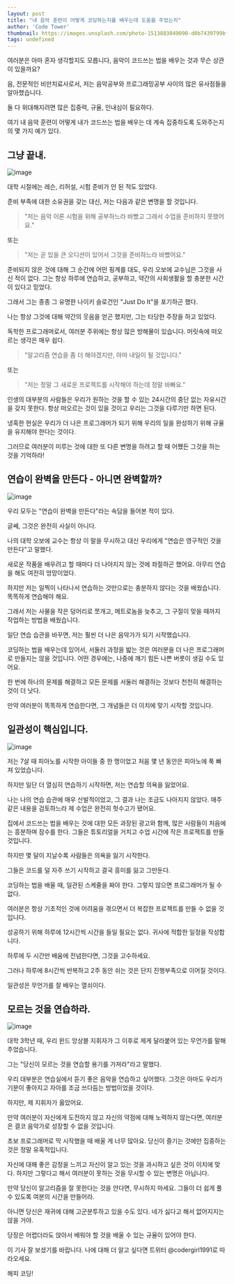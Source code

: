```yaml
---
layout: post
title: "내 음악 훈련이 어떻게 코딩하는지를 배우는데 도움을 주었는지"
author: 'Code Tower'
thumbnail: https://images.unsplash.com/photo-1513883049090-d0b7439799bf?crop=entropy&cs=tinysrgb&fit=max&fm=jpg&ixid=MXwxMTc3M3wwfDF8c2VhcmNofDN8fHBpYW5vfGVufDB8fHw&ixlib=rb-1.2.1&q=80&w=2000
tags: undefined
---
```



여러분은 아마 혼자 생각할지도 모릅니다, 음악이 코드쓰는 법을 배우는 것과 무슨 상관이 있을까요?

음, 전문적인 비만치료사로서, 저는 음악공부와 프로그래밍공부 사이의 많은 유사점들을 알아챘습니다.

둘 다 위대해지려면 많은 집중력, 규율, 인내심이 필요하다.

여기 내 음악 훈련이 어떻게 내가 코드쓰는 법을 배우는 데 계속 집중하도록 도와주는지의 몇 가지 예가 있다.

## 그냥 끝내.

![image](https://images.unsplash.com/photo-1523309375637-b3f4f2347f2d?crop=entropy&cs=tinysrgb&fit=max&fm=jpg&ixid=MXwxMTc3M3wwfDF8c2VhcmNofDN8fG5pa2V8ZW58MHx8fA&ixlib=rb-1.2.1&q=80&w=2000)

대학 시절에는 레슨, 리허설, 시험 준비가 안 된 적도 있었다.

준비 부족에 대한 소유권을 갖는 대신, 저는 다음과 같은 변명을 할 것입니다.

> "저는 음악 이론 시험을 위해 공부하느라 바빴고 그래서 수업을 준비하지 못했어요."

또는

> "저는 곧 있을 큰 오디션이 있어서 그것을 준비하느라 바빴어요."

준비되지 않은 것에 대해 그 순간에 어떤 핑계를 대도, 우리 오보에 교수님은 그것을 사신 적이 없다. 그는 항상 하루에 연습하고, 공부하고, 약간의 사회생활을 할 충분한 시간이 있다고 믿었다.

그래서 그는 종종 그 유명한 나이키 슬로건인 "Just Do It"을 포기하곤 했다.

나는 항상 그것에 대해 약간의 웃음을 얻곤 했지만, 그는 타당한 주장을 하고 있었다.

독학한 프로그래머로서, 여러분 주위에는 항상 많은 방해물이 있습니다. 머릿속에 떠오르는 생각은 매우 쉽다.

> "알고리즘 연습을 좀 더 해야겠지만, 아마 내일이 될 것입니다."

또는

> "저는 정말 그 새로운 프로젝트를 시작해야 하는데 정말 바빠요."

인생의 대부분의 사람들은 우리가 원하는 것을 할 수 있는 24시간의 중단 없는 자유시간을 갖지 못한다. 항상 떠오르는 것이 있을 것이고 우리는 그것을 다루기만 하면 된다.

냉혹한 현실은 우리가 더 나은 프로그래머가 되기 위해 우리의 일을 완성하기 위해 규율을 유지해야 한다는 것이다.

그러므로 여러분이 미루는 것에 대한 또 다른 변명을 하려고 할 때 어쨌든 그것을 하는 것을 기억하라!

## 연습이 완벽을 만든다 - 아니면 완벽할까?

![image](https://images.unsplash.com/photo-1551696785-927d4ac2d35b?crop=entropy&cs=tinysrgb&fit=max&fm=jpg&ixid=MXwxMTc3M3wwfDF8c2VhcmNofDJ8fG9yY2hlc3RyYXxlbnwwfHx8&ixlib=rb-1.2.1&q=80&w=2000)

우리 모두는 "연습이 완벽을 만든다"라는 속담을 들어본 적이 있다.

글쎄, 그것은 완전히 사실이 아니다.

나의 대학 오보에 교수는 항상 이 말을 무시하고 대신 우리에게 "연습은 영구적인 것을 만든다"고 말했다.

새로운 작품을 배우려고 할 때마다 더 나아지지 않는 것에 좌절하곤 했어요. 아무리 연습을 해도 여전히 엉망이었다.

하지만 저는 일찍이 나타나서 연습하는 것만으로는 충분하지 않다는 것을 배웠습니다. 똑똑하게 연습해야 해요.

그래서 저는 사물을 작은 덩어리로 쪼개고, 메트로놈을 늦추고, 그 구절이 맞을 때까지 작업하는 방법을 배웠습니다.

일단 연습 습관을 바꾸면, 저는 훨씬 더 나은 음악가가 되기 시작했습니다.

코딩하는 법을 배우는데 있어서, 서둘러 과정을 밟는 것은 여러분을 더 나은 프로그래머로 만들지는 않을 것입니다. 어떤 경우에는, 나중에 깨기 힘든 나쁜 버릇이 생길 수도 있어요.

한 번에 하나의 문제를 해결하고 모든 문제를 서둘러 해결하는 것보다 천천히 해결하는 것이 더 낫다.

만약 여러분이 똑똑하게 연습한다면, 그 개념들은 더 이치에 맞기 시작할 것입니다.

## 일관성이 핵심입니다.

![image](https://images.unsplash.com/photo-1593642532400-2682810df593?crop=entropy&cs=tinysrgb&fit=max&fm=jpg&ixid=MXwxMTc3M3wwfDF8c2VhcmNofDI0fHxvZmZpY2V8ZW58MHx8fA&ixlib=rb-1.2.1&q=80&w=2000)

저는 7살 때 피아노를 시작한 아이들 중 한 명이었고 처음 몇 년 동안은 피아노에 푹 빠져 있었습니다.

하지만 일단 더 열심히 연습하기 시작하면, 저는 연습할 의욕을 잃었어요.

나는 나의 연습 습관에 매우 산발적이었고, 그 결과 나는 조금도 나아지지 않았다. 매주 같은 내용을 검토하느라 제 수업은 완전히 헛수고가 됐어요.

집에서 코드쓰는 법을 배우는 것에 대한 모든 과장된 광고와 함께, 많은 사람들이 처음에는 흥분하며 잠수를 한다. 그들은 튜토리얼을 거치고 수업 시간에 작은 프로젝트를 만들 것입니다.

하지만 몇 달이 지날수록 사람들은 의욕을 잃기 시작한다.

그들은 코드를 덜 자주 쓰기 시작하고 결국 흥미를 잃고 그만둔다.

코딩하는 법을 배울 때, 일관된 스케줄을 짜야 한다. 그렇지 않으면 프로그래머가 될 수 없다.

여러분은 항상 기초적인 것에 어려움을 겪으면서 더 복잡한 프로젝트를 만들 수 없을 것입니다.

성공하기 위해 하루에 12시간씩 시간을 들일 필요는 없다. 귀사에 적합한 일정을 작성합니다.

하루에 두 시간만 배움에 전념한다면, 그것을 고수하세요.

그러나 하루에 8시간씩 반복하고 2주 동안 쉬는 것은 단지 진행부족으로 이어질 것이다.

일관성은 무언가를 잘 배우는 열쇠이다.

## 모르는 것을 연습하라.

![image](https://images.unsplash.com/photo-1587613863965-74d82b39ef79?crop=entropy&cs=tinysrgb&fit=max&fm=jpg&ixid=MXwxMTc3M3wwfDF8c2VhcmNofDh8fHN0dWR5fGVufDB8fHw&ixlib=rb-1.2.1&q=80&w=2000)

대학 3학년 때, 우리 윈드 앙상블 지휘자가 그 이후로 제게 달라붙어 있는 무언가를 말해 주었습니다.

그는 "당신이 모르는 것을 연습할 용기를 가져라"라고 말했다.

우리 대부분은 연습실에서 듣기 좋은 음악을 연습하고 싶어했다. 그것은 아마도 우리가 기분이 좋아지고 자아를 조금 쓰다듬는 방법이었을 것이다.

하지만, 제 지휘자가 옳았어요.

만약 여러분이 자신에게 도전하지 않고 자신의 약점에 대해 노력하지 않는다면, 여러분은 결코 음악가로 성장할 수 없을 것입니다.

초보 프로그래머로 막 시작했을 때 배울 게 너무 많아요. 당신이 즐기는 것에만 집중하는 것은 정말 유혹적입니다.

자신에 대해 좋은 감정을 느끼고 자신이 알고 있는 것을 과시하고 싶은 것이 이치에 맞다. 하지만 그렇다고 해서 여러분이 못하는 것을 무시할 수 있는 변명은 아닙니다.

만약 당신이 알고리즘을 잘 못한다는 것을 안다면, 무시하지 마세요. 그들이 더 쉽게 풀 수 있도록 여분의 시간을 만들어라.

아니면 당신은 재귀에 대해 고군분투하고 있을 수도 있다. 네가 싫다고 해서 없어지지는 않을 거야.

당장은 어렵더라도 앉아서 배워야 할 것을 배울 수 있는 규율이 있어야 한다.

이 기사 잘 보셨기를 바랍니다. 나에 대해 더 알고 싶다면 트위터 @codergirl1991로 따라오세요.

해피 코딩!